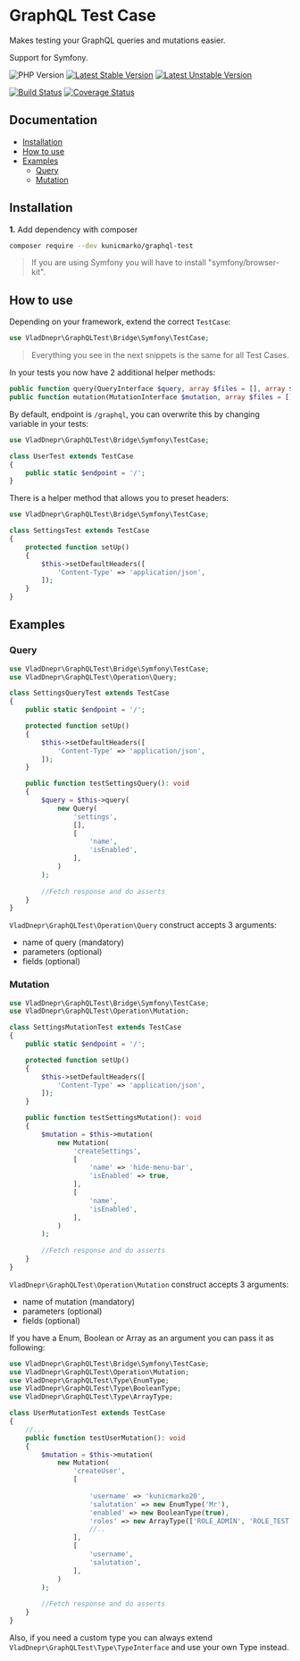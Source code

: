 GraphQL Test Case
=================

Makes testing your GraphQL queries and mutations easier.

Support for Symfony.

![PHP Version](https://img.shields.io/packagist/php-v/vladdnepr/graphql-test)
[![Latest Stable Version](http://poser.pugx.org/vladdnepr/graphql-test/v)](https://packagist.org/packages/vladdnepr/graphql-test)
[![Latest Unstable Version](http://poser.pugx.org/vladdnepr/graphql-test/v/unstable)](https://packagist.org/packages/vladdnepr/graphql-test)

[![Build Status](https://app.travis-ci.com/vladdnepr/graphql-test.svg?branch=master)](https://app.travis-ci.com/vladdnepr/graphql-test)
[![Coverage Status](https://coveralls.io/repos/github/vladdnepr/graphql-test/badge.svg?branch=master)](https://coveralls.io/github/vladdnepr/graphql-test?branch=master)

Documentation
-------------

* [Installation](#installation)
* [How to use](#how-to-use)
* [Examples](#examples)
    * [Query](#query)
    * [Mutation](#mutation)

## Installation

**1.**  Add dependency with composer

```bash
composer require --dev kunicmarko/graphql-test
```

> If you are using Symfony you will have to install "symfony/browser-kit".

## How to use

Depending on your framework, extend the correct `TestCase`:

```php
use VladDnepr\GraphQLTest\Bridge\Symfony\TestCase;
```

> Everything you see in the next snippets is the same for all Test Cases.

In your tests you now have 2 additional helper methods:

```php
public function query(QueryInterface $query, array $files = [], array $headers = []);
public function mutation(MutationInterface $mutation, array $files = [], array $headers = [])
```

By default, endpoint is `/graphql`, you can overwrite this by changing variable in your tests:

```php
use VladDnepr\GraphQLTest\Bridge\Symfony\TestCase;

class UserTest extends TestCase
{
    public static $endpoint = '/';
}

```

There is a helper method that allows you to preset headers:

```php
use VladDnepr\GraphQLTest\Bridge\Symfony\TestCase;

class SettingsTest extends TestCase
{
    protected function setUp()
    {
        $this->setDefaultHeaders([
            'Content-Type' => 'application/json',
        ]);
    }
}

```

## Examples

### Query

```php
use VladDnepr\GraphQLTest\Bridge\Symfony\TestCase;
use VladDnepr\GraphQLTest\Operation\Query;

class SettingsQueryTest extends TestCase
{
    public static $endpoint = '/';

    protected function setUp()
    {
        $this->setDefaultHeaders([
            'Content-Type' => 'application/json',
        ]);
    }

    public function testSettingsQuery(): void
    {
        $query = $this->query(
            new Query(
                'settings',
                [],
                [
                    'name',
                    'isEnabled',
                ],
            )
        );
        
        //Fetch response and do asserts
    }
}
```

`VladDnepr\GraphQLTest\Operation\Query` construct accepts 3 arguments:

* name of query (mandatory)
* parameters (optional)
* fields (optional)

### Mutation

```php
use VladDnepr\GraphQLTest\Bridge\Symfony\TestCase;
use VladDnepr\GraphQLTest\Operation\Mutation;

class SettingsMutationTest extends TestCase
{
    public static $endpoint = '/';

    protected function setUp()
    {
        $this->setDefaultHeaders([
            'Content-Type' => 'application/json',
        ]);
    }

    public function testSettingsMutation(): void
    {
        $mutation = $this->mutation(
            new Mutation(
                'createSettings',
                [
                    'name' => 'hide-menu-bar',
                    'isEnabled' => true,
                ],
                [
                    'name',
                    'isEnabled',
                ],
            )
        );
        
        //Fetch response and do asserts
    }
}
```

`VladDnepr\GraphQLTest\Operation\Mutation` construct accepts 3 arguments:

* name of mutation (mandatory)
* parameters (optional)
* fields (optional)

If you have a Enum, Boolean or Array as an argument you can pass it as following:

```php
use VladDnepr\GraphQLTest\Bridge\Symfony\TestCase;
use VladDnepr\GraphQLTest\Operation\Mutation;
use VladDnepr\GraphQLTest\Type\EnumType;
use VladDnepr\GraphQLTest\Type\BooleanType;
use VladDnepr\GraphQLTest\Type\ArrayType;

class UserMutationTest extends TestCase
{
    //...
    public function testUserMutation(): void
    {
        $mutation = $this->mutation(
            new Mutation(
                'createUser',
                [
                    
                    'username' => 'kunicmarko20',
                    'salutation' => new EnumType('Mr'),
                    'enabled' => new BooleanType(true),
                    'roles' => new ArrayType(['ROLE_ADMIN', 'ROLE_TEST']),
                    //..
                ],
                [
                    'username',
                    'salutation',
                ],
            )
        );
        
        //Fetch response and do asserts
    }
}
```

Also, if you need a custom type you can always extend `VladDnepr\GraphQLTest\Type\TypeInterface`
and use your own Type instead.
